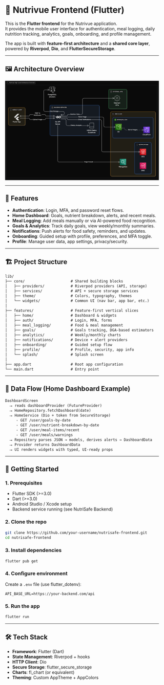 # 📱 Nutrivue Frontend (Flutter)

This is the **Flutter frontend** for the Nutrivue application.  
It provides the mobile user interface for authentication, meal logging, daily nutrition tracking, analytics, goals, onboarding, and profile management.

The app is built with **feature-first architecture** and a **shared core layer**, powered by **Riverpod**, **Dio**, and **FlutterSecureStorage**.

---

## 🖼️ Architecture Overview

![App Architecture](docs/architecture.png)

---

## 📌 Features

- **Authentication**: Login, MFA, and password reset flows.
- **Home Dashboard**: Goals, nutrient breakdown, alerts, and recent meals.
- **Meal Logging**: Add meals manually or via AI-powered food recognition.
- **Goals & Analytics**: Track daily goals, view weekly/monthly summaries.
- **Notifications**: Push alerts for food safety, reminders, and updates.
- **Onboarding**: Guided setup with profile, preferences, and MFA toggle.
- **Profile**: Manage user data, app settings, privacy/security.

---

## 🏗️ Project Structure

```
lib/
├── core/                     # Shared building blocks
│   ├── providers/            # Riverpod providers (API, storage)
│   ├── services/             # API + secure storage services
│   ├── theme/                # Colors, typography, themes
│   └── widgets/              # Common UI (nav bar, app bar, etc.)
│
├── features/                 # Feature-first vertical slices
│   ├── home/                 # Dashboard & widgets
│   ├── auth/                 # Login, MFA, forms
│   ├── meal_logging/         # Food & meal management
│   ├── goals/                # Goals tracking, DGA-based estimators
│   ├── analytics/            # Weekly/monthly charts
│   ├── notifications/        # Device + alert providers
│   ├── onboarding/           # Guided setup flow
│   ├── profile/              # Profile, security, app info
│   └── splash/               # Splash screen
│
├── app.dart                  # Root app configuration
└── main.dart                 # Entry point
```

---

## 🔄 Data Flow (Home Dashboard Example)

```
DashboardScreen
  ⭢ reads dashboardProvider (FutureProvider)
  ⭢ HomeRepository.fetchDashboard(date)
  ⭢ HomeService (Dio + token from SecureStorage)
     - GET /user/goals-by-date
     - GET /user/nutrient-breakdown-by-date
     - GET /user/meal-items/recent
     - GET /user/meals/warnings
  ⭢ Repository parses JSON → models, derives alerts → DashboardData
  ⭢ Provider returns DashboardData
  ⭢ UI renders widgets with typed, UI-ready props
```

---

## 🚀 Getting Started

### 1. Prerequisites
- Flutter SDK (>=3.0)
- Dart (>=3.0)
- Android Studio / Xcode setup
- Backend service running (see NutriSafe Backend)

### 2. Clone the repo
```bash
git clone https://github.com/your-username/nutrisafe-frontend.git
cd nutrisafe-frontend
```

### 3. Install dependencies
```bash
flutter pub get
```

### 4. Configure environment
Create a `.env` file (use flutter_dotenv):

```env
API_BASE_URL=https://your-backend.com/api
```

### 5. Run the app
```bash
flutter run
```

---

## 🛠️ Tech Stack

- **Framework**: Flutter (Dart)
- **State Management**: Riverpod + hooks
- **HTTP Client**: Dio
- **Secure Storage**: flutter_secure_storage
- **Charts**: fl_chart (or equivalent)
- **Theming**: Custom AppTheme + AppColors